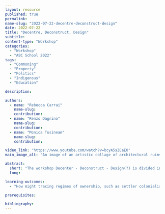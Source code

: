 ```yaml
---
layout: resource
published: true
permalink:
name-slug: "2022-07-22-decentre-deconstruct-design"
date: 2022-07-22
title: "Decentre, Deconstruct, Design"
subtitle:
content-type: "Workshop"
categories:
  - "Workshop"
  - "ABC School 2022"
tags:
  - "Commoning"
  - "Property"
  - "Politics"
  - "Indigenous"
  - "Education"

description:

authors:
  - name: "Rebecca Carrai"
    name-slug:
    contribution:
  - name: "Renzo Dagnino"
    name-slug:
    contribution:
  - name: "Monica Tusinean"
    name-slug:
    contribution:

video_link: "https://www.youtube.com/watch?v=bcyA5sZCaE0"
main_image_alt: "An image of an artistic collage of architectural ruins, modern grid forms, and conversing figures from antiquity."

abstract:
  short: "The workshop Decenter - Deconstruct - Design(?) is divided into three parts each exploring and addressing disciplinary, ideological and spatial questions through the engagement of participants in mapping architectural curricula, collective critical thinking and design-driven strategizing, and aims to assess alternative modes of architectural education and production beyond conventional capitalist constructs."
  long:

learning-outcomes:
  - "How might tracing regimes of ownership, such as settler colonialism or financial capital, challenge and politicize contemporary design pedagogy?"

prerequisites:

bibliography:
---
```

